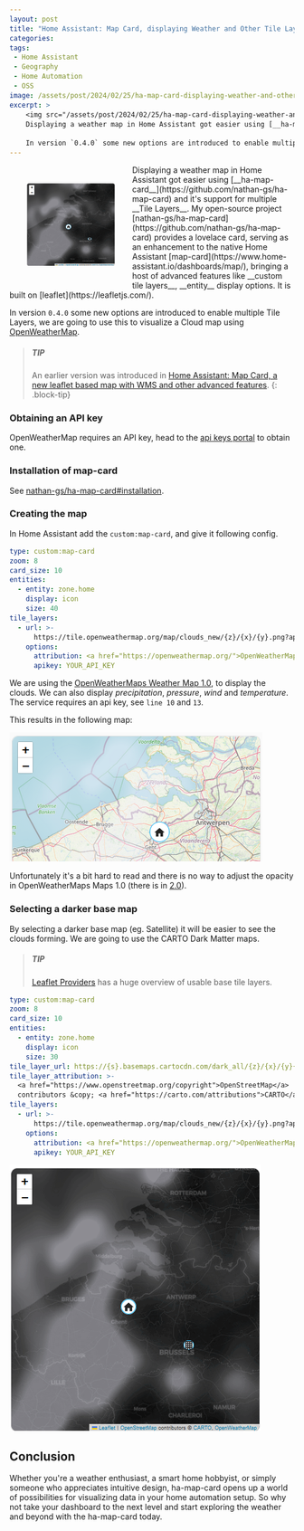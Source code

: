 ```yaml
---
layout: post
title: "Home Assistant: Map Card, displaying Weather and Other Tile Layers"
categories: 
tags:
 - Home Assistant
 - Geography
 - Home Automation
 - OSS
image: /assets/post/2024/02/25/ha-map-card-displaying-weather-and-other-tilelayers/ha-map-card-weather-carto.png
excerpt: >
    <img src="/assets/post/2024/02/25/ha-map-card-displaying-weather-and-other-tilelayers/ha-map-card-with-weather-carto.png" alt="custom:map-card with a CARTO and Weather layer" height="148" width="157" style="float: left; padding: 30px;" />
    Displaying a weather map in Home Assistant got easier using [__ha-map-card__](https://github.com/nathan-gs/ha-map-card) and it's support for multiple __Tile Layers__. My open-source project `ha-map-card` provides a a new lovelace card, serving as an enhancement to the native Home Assistant [map-card](https://www.home-assistant.io/dashboards/map/), bringing a host of advanced features like __custom tile layers__, __entity__ display options. It is built on [leaflet](https://leafletjs.com/).

    In version `0.4.0` some new options are introduced to enable multiple Tile Layers, we are going to use this to visualize a Cloud map using [OpenWeatherMap](https://openweathermap.org/api/weathermaps).
---
```


<img src="/assets/post/2024/02/25/ha-map-card-displaying-weather-and-other-tilelayers/ha-map-card-with-weather-carto.png" alt="custom:map-card with a CARTO and Weather layer" height="148" width="157" style="float: left; padding: 30px;" />
Displaying a weather map in Home Assistant got easier using [__ha-map-card__](https://github.com/nathan-gs/ha-map-card) and it's support for multiple __Tile Layers__. My open-source project [nathan-gs/ha-map-card](https://github.com/nathan-gs/ha-map-card) provides a lovelace card, serving as an enhancement to the native Home Assistant [map-card](https://www.home-assistant.io/dashboards/map/), bringing a host of advanced features like __custom tile layers__, __entity__ display options. It is built on [leaflet](https://leafletjs.com/).

In version `0.4.0` some new options are introduced to enable multiple Tile Layers, we are going to use this to visualize a Cloud map using [OpenWeatherMap](https://openweathermap.org/api/weathermaps).

>##### TIP
>
> An earlier version was introduced in [Home Assistant: Map Card, a new leaflet based map with WMS and other advanced features](/2024/01/06/ha-map-card-a-new-and-alternative-leaflet-based-map/).
{: .block-tip}


### Obtaining an API key

OpenWeatherMap requires an API key, head to the [api keys portal](https://home.openweathermap.org/api_keys) to obtain one.

### Installation of map-card

See [nathan-gs/ha-map-card#installation](https://github.com/nathan-gs/ha-map-card#installation).

### Creating the map

In Home Assistant add the `custom:map-card`, and give it following config. 

```yaml
type: custom:map-card
zoom: 8
card_size: 10
entities:
  - entity: zone.home
    display: icon
    size: 40
tile_layers:
  - url: >-
      https://tile.openweathermap.org/map/clouds_new/{z}/{x}/{y}.png?appid={apikey}
    options:
      attribution: <a href="https://openweathermap.org/">OpenWeatherMap</a>
      apikey: YOUR_API_KEY
```

We are using the [OpenWeatherMaps Weather Map 1.0](https://openweathermap.org/api/weathermaps), to display the clouds. We can also display _precipitation_, _pressure_, _wind_ and _temperature_. The service requires an api key, see `line 10` and `13`.

This results in the following map:

<img src="/assets/post/2024/02/25/ha-map-card-displaying-weather-and-other-tilelayers/ha-map-card-with-weather.png" alt="custom:map-card with a Weather layer" height="228" width="447" />

Unfortunately it's a bit hard to read and there is no way to adjust the opacity in OpenWeatherMaps Maps 1.0 (there is in [2.0](https://openweathermap.org/api/weather-map-1h)).

### Selecting a darker base map

By selecting a darker base map (eg. Satellite) it will be easier to see the clouds forming. We are going to use the CARTO Dark Matter maps. 

> ##### TIP
> 
> [Leaflet Providers](https://leaflet-extras.github.io/leaflet-providers/preview/) has a huge overview of usable base tile layers.

```yaml
type: custom:map-card
zoom: 8
card_size: 10
entities:
  - entity: zone.home
    display: icon
    size: 30
tile_layer_url: https://{s}.basemaps.cartocdn.com/dark_all/{z}/{x}/{y}{r}.png
tile_layer_attribution: >-
  <a href="https://www.openstreetmap.org/copyright">OpenStreetMap</a>
  contributors &copy; <a href="https://carto.com/attributions">CARTO</a>
tile_layers:
  - url: >-
      https://tile.openweathermap.org/map/clouds_new/{z}/{x}/{y}.png?appid={apikey}
    options:
      attribution: <a href="https://openweathermap.org/">OpenWeatherMap</a>
      apikey: YOUR_API_KEY

```

<img src="/assets/post/2024/02/25/ha-map-card-displaying-weather-and-other-tilelayers/ha-map-card-with-weather-carto.png" alt="custom:map-card with a CARTO and Weather layer" />

## Conclusion

Whether you're a weather enthusiast, a smart home hobbyist, or simply someone who appreciates intuitive design, ha-map-card opens up a world of possibilities for visualizing data in your home automation setup. So why not take your dashboard to the next level and start exploring the weather and beyond with the ha-map-card today.